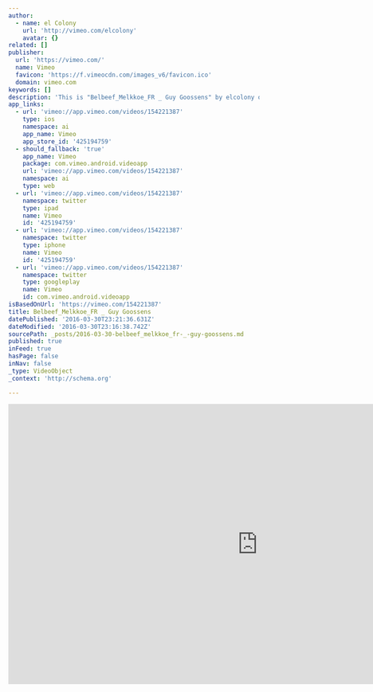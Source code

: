 ```yaml
---
author:
  - name: el Colony
    url: 'http://vimeo.com/elcolony'
    avatar: {}
related: []
publisher:
  url: 'https://vimeo.com/'
  name: Vimeo
  favicon: 'https://f.vimeocdn.com/images_v6/favicon.ico'
  domain: vimeo.com
keywords: []
description: 'This is "Belbeef_Melkkoe_FR _ Guy Goossens" by elcolony on Vimeo, the home for high quality videos and the people who love them.'
app_links:
  - url: 'vimeo://app.vimeo.com/videos/154221387'
    type: ios
    namespace: ai
    app_name: Vimeo
    app_store_id: '425194759'
  - should_fallback: 'true'
    app_name: Vimeo
    package: com.vimeo.android.videoapp
    url: 'vimeo://app.vimeo.com/videos/154221387'
    namespace: ai
    type: web
  - url: 'vimeo://app.vimeo.com/videos/154221387'
    namespace: twitter
    type: ipad
    name: Vimeo
    id: '425194759'
  - url: 'vimeo://app.vimeo.com/videos/154221387'
    namespace: twitter
    type: iphone
    name: Vimeo
    id: '425194759'
  - url: 'vimeo://app.vimeo.com/videos/154221387'
    namespace: twitter
    type: googleplay
    name: Vimeo
    id: com.vimeo.android.videoapp
isBasedOnUrl: 'https://vimeo.com/154221387'
title: Belbeef_Melkkoe_FR _ Guy Goossens
datePublished: '2016-03-30T23:21:36.631Z'
dateModified: '2016-03-30T23:16:38.742Z'
sourcePath: _posts/2016-03-30-belbeef_melkkoe_fr-_-guy-goossens.md
published: true
inFeed: true
hasPage: false
inNav: false
_type: VideoObject
_context: 'http://schema.org'

---
```

<iframe src="https://cdn.embedly.com/widgets/media.html?src=https%3A%2F%2Fplayer.vimeo.com%2Fvideo%2F154221387&amp;url=https%3A%2F%2Fvimeo.com%2F154221387&amp;image=http%3A%2F%2Fi.vimeocdn.com%2Fvideo%2F554722224_1280.jpg&amp;key=b7d04c9b404c499eba89ee7072e1c4f7&amp;type=text%2Fhtml&amp;schema=vimeo" width="1000" height="563" scrolling="no" frameborder="0" allowfullscreen="allowfullscreen" style=""></iframe>